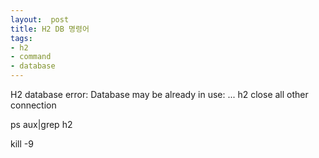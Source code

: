 ```yaml
---
layout:  post
title: H2 DB 명령어
tags:
- h2
- command
- database
---
```


H2 database error: Database may be already in use: ... h2 close all other connection

ps aux|grep h2

kill -9 